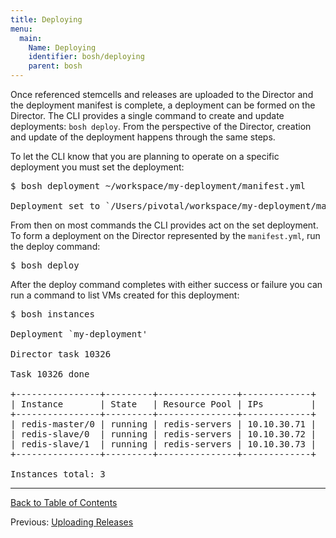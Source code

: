 ```yaml
---
title: Deploying
menu:
  main:
    Name: Deploying
    identifier: bosh/deploying
    parent: bosh
---
```


Once referenced stemcells and releases are uploaded to the Director and the deployment manifest is complete, a deployment can be formed on the Director. The CLI provides a single command to create and update deployments: `bosh deploy`. From the perspective of the Director, creation and update of the deployment happens through the same steps.

To let the CLI know that you are planning to operate on a specific deployment you must set the deployment:

<pre class="terminal">
$ bosh deployment ~/workspace/my-deployment/manifest.yml

Deployment set to `/Users/pivotal/workspace/my-deployment/manifest.yml'
</pre>

From then on most commands the CLI provides act on the set deployment. To form a deployment on the Director represented by the `manifest.yml`, run the deploy command:

<pre class="terminal">
$ bosh deploy
</pre>

After the deploy command completes with either success or failure you can run a command to list VMs created for this deployment:

<pre class="terminal">
$ bosh instances

Deployment `my-deployment'

Director task 10326

Task 10326 done

+----------------+---------+---------------+-------------+
| Instance       | State   | Resource Pool | IPs         |
+----------------+---------+---------------+-------------+
| redis-master/0 | running | redis-servers | 10.10.30.71 |
| redis-slave/0  | running | redis-servers | 10.10.30.72 |
| redis-slave/1  | running | redis-servers | 10.10.30.73 |
+----------------+---------+---------------+-------------+

Instances total: 3
</pre>

---
[Back to Table of Contents](index.html#basic-deploy)

Previous: [Uploading Releases](uploading-releases.html)
